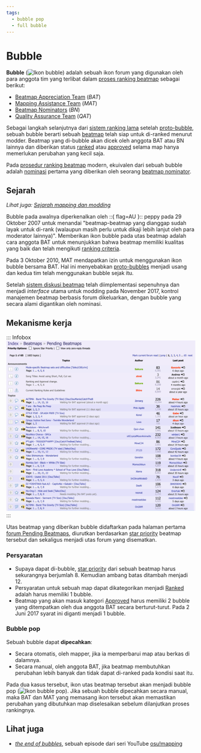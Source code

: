 ```yaml
---
tags:
  - bubble pop
  - full bubble
---
```


# Bubble

**Bubble** (![Ikon bubble](/wiki/shared/icon/bubble.gif)) adalah sebuah ikon forum yang digunakan oleh para anggota tim yang terlibat dalam [proses ranking beatmap](/wiki/Beatmap_ranking_procedure) sebagai berikut:

- [Beatmap Appreciation Team](/wiki/People/Beatmap_Appreciation_Team) (*BAT*)
- [Mapping Assistance Team](/wiki/People/Mapping_Assistance_Team) (*MAT*)
- [Beatmap Nominators](/wiki/People/Beatmap_Nominators) (*BN*)
- [Quality Assurance Team](/wiki/People/Quality_Assurance_Team) (*QAT*)

Sebagai langkah selanjutnya dari [sistem ranking lama](/wiki/Modding/Forum_modding) setelah [proto-bubble](/wiki/Modding/Proto-bubble), sebuah bubble berarti sebuah [beatmap](/wiki/Beatmap) telah siap untuk di-ranked menurut modder. Beatmap yang di-bubble akan dicek oleh anggota BAT atau BN lainnya dan diberikan status [ranked](/wiki/Beatmap/Category#ranked) atau [approved](/wiki/Beatmap/Category#approved) selama map hanya memerlukan perubahan yang kecil saja.

Pada [prosedur ranking beatmap](/wiki/Beatmap_ranking_procedure) modern, ekuivalen dari sebuah bubble adalah [nominasi](/wiki/Beatmap_ranking_procedure#nominasi) pertama yang diberikan oleh seorang [beatmap nominator](/wiki/People/Beatmap_Nominators).

## Sejarah

*Lihat juga: [Sejarah mapping dan modding](/wiki/History_of_osu!/Mapping_and_modding_timeline)*

Bubble pada awalnya diperkenalkan oleh ::{ flag=AU }:: peppy pada 29 Oktober 2007 untuk menandai "beatmap-beatmap yang dianggap sudah layak untuk di-rank (walaupun masih perlu untuk dikaji lebih lanjut oleh para moderator lainnya)". Memberikan ikon bubble pada utas beatmap adalah cara anggota BAT untuk menunjukkan bahwa beatmap memiliki kualitas yang baik dan telah mengikuti [ranking criteria](/wiki/Ranking_criteria).

Pada 3 Oktober 2010, MAT mendapatkan izin untuk menggunakan ikon bubble bersama BAT<!-- internal reference: https://osu.ppy.sh/community/forums/topics/38403 -->. Hal ini menyebabkan [proto-bubbles](/wiki/Modding/Proto-bubble) menjadi usang dan kedua tim telah menggunakan bubble sejak itu.

Setelah [sistem diskusi beatmap](/wiki/Beatmap_discussion) telah diimplementasi sepenuhnya dan menjadi *interface* utama untuk modding pada November 2017, kontrol manajemen beatmap berbasis forum dikeluarkan, dengan bubble yang secara alami digantikan oleh nominasi.

## Mekanisme kerja

::: Infobox
![](img/list-of-bubbles.png "Daftar beatmap yang di-bubble, diikuti oleh beatmap yang diberikan bubble pop dan star")
:::

Utas beatmap yang diberikan bubble didaftarkan pada halaman pertama [forum Pending Beatmaps](https://osu.ppy.sh/community/forums/6), diurutkan berdasarkan [star priority](/wiki/Modding/Star_priority) beatmap tersebut dan sekaligus menjadi utas forum yang disematkan.

### Persyaratan

- Supaya dapat di-bubble, [star priority](/wiki/Modding/Star_priority) dari sebuah beatmap harus sekurangnya berjumlah 8. Kemudian ambang batas ditambah menjadi 12<!-- internal source: https://osu.ppy.sh/community/forums/posts/280845 -->.
- Persyaratan untuk sebuah map dapat dikategorikan menjadi [Ranked](/wiki/Beatmap/Category#ranked) adalah harus memiliki 1 bubble.
- Beatmap yang akan masuk kategori [Approved](/wiki/Beatmap/Category#approved) harus memiliki 2 bubble yang ditempatkan oleh dua anggota BAT secara berturut-turut. Pada 2 Juni 2017 syarat ini diganti menjadi 1 bubble<!-- internal source: https://osu.ppy.sh/community/forums/topics/631077?start=6050796 -->.

### Bubble pop

Sebuah bubble dapat **dipecahkan**:

- Secara otomatis, oleh mapper, jika ia memperbarui map atau berkas di dalamnya.
- Secara manual, oleh anggota BAT, jika beatmap membutuhkan perubahan lebih banyak dan tidak dapat di-ranked pada kondisi saat itu.

Pada dua kasus tersebut, ikon utas beatmap tersebut akan menjadi bubble pop (![Ikon bubble pop](/wiki/shared/icon/bubble-pop.gif)). Jika sebuah bubble dipecahkan secara manual, maka BAT dan MAT yang memasang ikon tersebut akan memastikan perubahan yang dibutuhkan map diselesaikan sebelum dilanjutkan proses rankingnya.

## Lihat juga

- *[the end of bubbles](https://www.youtube.com/watch?v=9Za-1_hxkxE)*, sebuah episode dari seri YouTube [osu!mapping](/wiki/Community/Video_series/osu!mapping)
